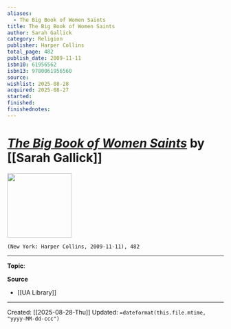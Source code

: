 ```yaml
---
aliases:
  - The Big Book of Women Saints
title: The Big Book of Women Saints
author: Sarah Gallick
category: Religion
publisher: Harper Collins
total_page: 482
publish_date: 2009-11-11
isbn10: 61956562
isbn13: 9780061956560
source:
wishlist: 2025-08-28
acquired: 2025-08-27
started:
finished:
finishednotes:
---
```

# *[The Big Book of Women Saints]()* by [[Sarah Gallick]]

<img src="http://books.google.com/books/content?id=sjWsJZlJPNsC&printsec=frontcover&img=1&zoom=1&edge=curl&source=gbs_api" width=150>

`(New York: Harper Collins, 2009-11-11), 482`



--- 
**Topic**: 

**Source**
- [[UA Library]]
 ---
Created: [[2025-08-28-Thu]]
Updated: `=dateformat(this.file.mtime, "yyyy-MM-dd-ccc")`